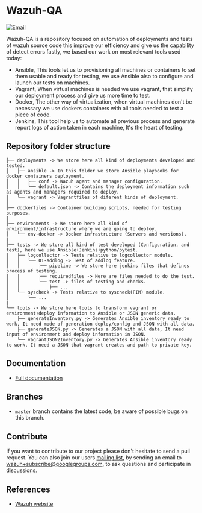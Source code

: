 # Wazuh-QA

[![Email](https://img.shields.io/badge/email-join-blue.svg)](https://groups.google.com/forum/#!forum/wazuh)

Wazuh-QA is a repository focused on automation of deployments and tests of wazuh source code this improve our efficiency and give us the capability of detect errors fastly, we based our work on most relevant tools used today:

* Ansible, This tools let us to provisioning all machines or containers to set them usable and ready for testing, we use Ansible also to configure and launch our tests on machines.
* Vagrant, When virtual machines is needed we use vagrant, that simplify our deployment process and give us more time to test.
* Docker, The other way of virtualization, when virtual machines don't be necessary we use dockers containers with all tools needed to test a piece of code.
* Jenkins, This tool help us to automate all previous process and generate report logs of action taken in each machine, It's the heart of testing.

## Repository folder structure
```
├── deployments -> We store here all kind of deployments developed and tested.
│   ├── ansible -> In this folder we store Ansible playbooks for docker containers deployment.
│   │   ├── conf -> Wazuh agent and manager configuration.
│   │   └── default.json -> Contains the deployment information such as agents and managers required to deploy.
│   └── vagrant -> Vagrantfiles of diferent kinds of deployment.
│
├── dockerfiles -> Container building scripts, needed for testing purposes.
|
├── environments -> We store here all kind of environment/infrastructure where we are going to deploy.
│   └── env-docker -> Docker infrastructure (Servers and versions).
|
├── tests -> We store all kind of test developed (Configuration, and test), here we use Ansible+Jenkins+python/pytest.
│   ├── logcollector -> Tests relative to logcollector module.
│   │   └── 01-addlog -> Test of addlog feature.
│   │       ├── pipeline -> We store here jenkins files that defines process of testing.
│   │       ├── requiredfiles -> Here are files needed to do the test.
│   │       └── test -> files of testing and checks.
│   │           ├── ...
│   └── syscheck -> Tests relative to syscheck(FIM) module.
│       └── ...
|
└── tools -> We store here tools to transform vagrant or environment+deploy information to Ansible or JSON generic data.
    ├── generateInventory.py -> Generates Ansible inventory ready to work, It need mode of generation deploy/config and JSON with all data.
    ├── generateJSON.py -> Generates a JSON with all data, It need input of environment and deploy information in JSON.
    └── vagrantJSON2Inventory.py -> Generates Ansible inventory ready to work, It need a JSON that vagrant creates and path to private key.
```


## Documentation

* [Full documentation](http://documentation.wazuh.com)

## Branches

* `master` branch contains the latest code, be aware of possible bugs on this branch.

## Contribute

If you want to contribute to our project please don't hesitate to send a pull request. You can also join our users [mailing list](https://groups.google.com/d/forum/wazuh), by sending an email to [wazuh+subscribe@googlegroups.com](mailto:wazuh+subscribe@googlegroups.com), to ask questions and participate in discussions.

## References

* [Wazuh website](http://wazuh.com)
